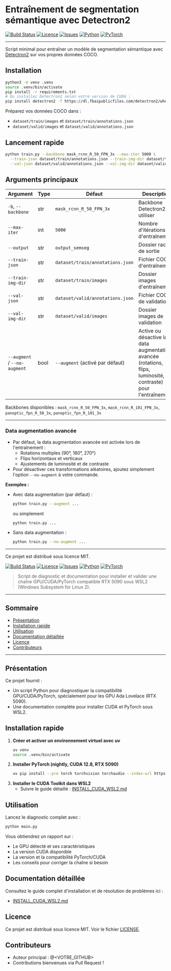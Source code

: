 # Entraînement de segmentation sémantique avec Detectron2

[![Build Status](https://img.shields.io/github/actions/workflow/status/<OWNER>/<REPO>/ci.yml?branch=main)](https://github.com/<OWNER>/<REPO>/actions)
[![Licence](https://img.shields.io/github/license/<OWNER>/<REPO>)](LICENSE)
[![Issues](https://img.shields.io/github/issues/<OWNER>/<REPO>)](https://github.com/<OWNER>/<REPO>/issues)
[![Python](https://img.shields.io/badge/python-3.8%2B-blue)](https://www.python.org/)
[![PyTorch](https://img.shields.io/badge/pytorch-compatible%20%7C%20cuda%2011%2B-important)](https://pytorch.org/)

---

Script minimal pour entraîner un modèle de segmentation sémantique avec [Detectron2](https://github.com/facebookresearch/detectron2) sur vos propres données COCO.

## Installation

```bash
python3 -m venv .venv
source .venv/bin/activate
pip install -r requirements.txt
# Ou installez Detectron2 selon votre version de CUDA :
pip install detectron2 -f https://dl.fbaipublicfiles.com/detectron2/wheels/cu118/torch2.0/index.html
```

Préparez vos données COCO dans :
- `dataset/train/images` et `dataset/train/annotations.json`
- `dataset/valid/images` et `dataset/valid/annotations.json`

## Lancement rapide

```bash
python train.py --backbone mask_rcnn_R_50_FPN_3x --max-iter 5000 \
  --train-json dataset/train/annotations.json --train-img-dir dataset/train/images \
  --val-json dataset/valid/annotations.json --val-img-dir dataset/valid/images
```

## Arguments principaux

| Argument                | Type    | Défaut                        | Description |
|-------------------------|---------|-------------------------------|-------------|
| `-b`, `--backbone`      | str     | `mask_rcnn_R_50_FPN_3x`       | Backbone Detectron2 à utiliser |
| `--max-iter`            | int     | `5000`                        | Nombre d'itérations d'entraînement |
| `--output`              | str     | `output_semseg`               | Dossier racine de sortie |
| `--train-json`          | str     | `dataset/train/annotations.json` | Fichier COCO d'entraînement |
| `--train-img-dir`       | str     | `dataset/train/images`         | Dossier images d'entraînement |
| `--val-json`            | str     | `dataset/valid/annotations.json` | Fichier COCO de validation |
| `--val-img-dir`         | str     | `dataset/valid/images`         | Dossier images de validation |
| `--augment` / `--no-augment` | bool | `--augment` (activé par défaut) | Active ou désactive la data augmentation avancée (rotations, flips, luminosité, contraste) pour l'entraînement |

Backbones disponibles : `mask_rcnn_R_50_FPN_3x`, `mask_rcnn_R_101_FPN_3x`, `panoptic_fpn_R_50_3x`, `panoptic_fpn_R_101_3x`

---

### Data augmentation avancée

- Par défaut, la data augmentation avancée est activée lors de l'entraînement :
    - Rotations multiples (90°, 180°, 270°)
    - Flips horizontaux et verticaux
    - Ajustements de luminosité et de contraste
- Pour désactiver ces transformations aléatoires, ajoutez simplement l'option `--no-augment` à votre commande.

**Exemples :**

- Avec data augmentation (par défaut) :
  ```bash
  python train.py --augment ...
  ```
  ou simplement
  ```bash
  python train.py ...
  ```
- Sans data augmentation :
  ```bash
  python train.py --no-augment ...
  ```

---

Ce projet est distribué sous licence MIT.


[![Build Status](https://img.shields.io/github/actions/workflow/status/<OWNER>/<REPO>/ci.yml?branch=main)](https://github.com/<OWNER>/<REPO>/actions)
[![Licence](https://img.shields.io/github/license/<OWNER>/<REPO>)](LICENSE)
[![Issues](https://img.shields.io/github/issues/<OWNER>/<REPO>)](https://github.com/<OWNER>/<REPO>/issues)
[![Python](https://img.shields.io/badge/python-3.8%2B-blue)](https://www.python.org/)
[![PyTorch](https://img.shields.io/badge/pytorch-nightly%20%7C%20cuda%2012.8-important)](https://pytorch.org/)

> Script de diagnostic et documentation pour installer et valider une chaîne GPU/CUDA/PyTorch compatible RTX 5090 sous WSL2 (Windows Subsystem for Linux 2).

---

## Sommaire
- [Présentation](#présentation)
- [Installation rapide](#installation-rapide)
- [Utilisation](#utilisation)
- [Documentation détaillée](#documentation-détaillée)
- [Licence](#licence)
- [Contributeurs](#contributeurs)

---

## Présentation
Ce projet fournit :
- Un script Python pour diagnostiquer la compatibilité GPU/CUDA/PyTorch, spécialement pour les GPU Ada Lovelace (RTX 5090).
- Une documentation complète pour installer CUDA et PyTorch sous WSL2.

## Installation rapide

1. **Créer et activer un environnement virtuel avec uv**
   ```bash
   uv venv
   source .venv/bin/activate
   ```
2. **Installer PyTorch (nightly, CUDA 12.8, RTX 5090)**
   ```bash
   uv pip install --pre torch torchvision torchaudio --index-url https://download.pytorch.org/whl/nightly/cu128
   ```
3. **Installer le CUDA Toolkit dans WSL2**
   - Suivre le guide détaillé : [INSTALL_CUDA_WSL2.md](./INSTALL_CUDA_WSL2.md)

## Utilisation
Lancez le diagnostic complet avec :
```bash
python main.py
```

Vous obtiendrez un rapport sur :
- Le GPU détecté et ses caractéristiques
- La version CUDA disponible
- La version et la compatibilité PyTorch/CUDA
- Les conseils pour corriger la chaîne si besoin

## Documentation détaillée
Consultez le guide complet d'installation et de résolution de problèmes ici :
- [INSTALL_CUDA_WSL2.md](./INSTALL_CUDA_WSL2.md)

## Licence
Ce projet est distribué sous licence MIT. Voir le fichier [LICENSE](./LICENSE).

## Contributeurs
- Auteur principal : @<VOTRE_GITHUB>
- Contributions bienvenues via Pull Request !
